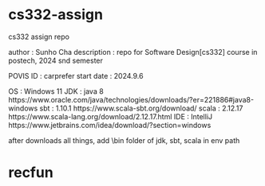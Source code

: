 # cs332-assign
cs332 assign repo

author : Sunho Cha
description : repo for Software Design[cs332] course in postech, 2024 snd semester

POVIS ID : carprefer
start date : 2024.9.6

<initial settings>
OS : Windows 11
JDK : java 8
    https://www.oracle.com/java/technologies/downloads/?er=221886#java8-windows
sbt : 1.10.1
    https://www.scala-sbt.org/download/
scala : 2.12.17
    https://www.scala-lang.org/download/2.12.17.html
IDE : IntelliJ
    https://www.jetbrains.com/idea/download/?section=windows

after downloads all things, add \bin folder of jdk, sbt, scala in env path


# recfun
